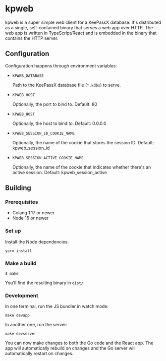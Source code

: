 # kpweb

kpweb is a super simple web client for a KeePassX database. It's distributed as a single, self-contained binary that serves a web app over HTTP. The web app is written in TypeScript/React and is embedded in the binary that contains the HTTP server.

## Configuration

Configuration happens through environment variables:

- `KPWEB_DATABASE`

  Path to the KeePassX database file (`*.kdbx`) to serve.

- `KPWEB_HOST`

  Optionally, the port to bind to. Default: 80

- `KPWEB_HOST`

  Optionally, the host to bind to. Default: 0.0.0.0

- `KPWEB_SESSION_ID_COOKIE_NAME`

  Optionally, the name of the cookie that stores the session ID. Default: kpweb_session_id

- `KPWEB_SESSION_ACTIVE_COOKIE_NAME`

  Optionally, the name of the cookie that indicates whether there's an active session. Default: kpweb_session_active

## Building

### Prerequisites

- Golang 1.17 or newer
- Node 15 or newer

### Set up

Install the Node dependencies:

```shell
yarn install
```

### Make a build

```shell
$ make
```

You'll find the resulting binary in `dist/`.

### Development

In one terminal, run the JS bundler in watch mode:

```shell
make devapp
```

In another one, run the server:

```shell
make devserver
```

You can now make changes to both the Go code and the React app. The app will automatically rebuild on changes and the Go server will automatically restart on changes.
